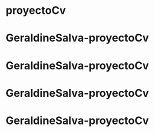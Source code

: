# proyectoCv
# GeraldineSalva-proyectoCv
# GeraldineSalva-proyectoCv
# GeraldineSalva-proyectoCv
# GeraldineSalva-proyectoCv
